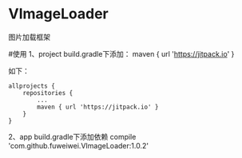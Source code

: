 # VImageLoader
图片加载框架

#使用
1、project build.gradle下添加：
maven { url 'https://jitpack.io' }

如下：

	allprojects {
		repositories {
			...
			maven { url 'https://jitpack.io' }
		}
	}

2、app build.gradle下添加依赖 compile 'com.github.fuweiwei.VImageLoader:1.0.2'